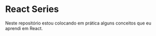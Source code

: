 # React Series
Neste repositório estou colocando em prática alguns conceitos que eu aprendi em React.
